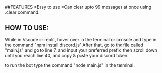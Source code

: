 ##FEATURES
*Easy to use
*Can clear upto 99 messages at once using .clear command.


## HOW TO USE:
While in Vscode or replit, hover over to the terminal or console and type in the command
"npm install discord.js"
After that, go to the file called "main.js" and go to line 7, and input your preferred prefix, then scroll down until you reach line 40, and copy & paste your discord token.

to run the bot type the command "node main.js" in the terminal.

